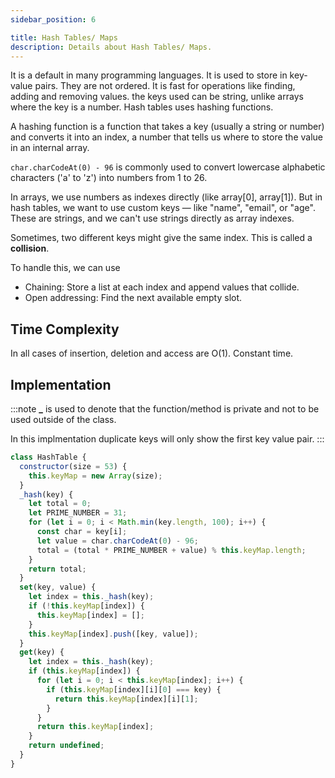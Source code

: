 ```yaml
---
sidebar_position: 6

title: Hash Tables/ Maps
description: Details about Hash Tables/ Maps.
---
```


It is a default in many programming languages.
It is used to store in key-value pairs. They are not ordered. It is fast for operations like finding, adding and removing values. the keys used can be string, unlike arrays where the key is a number.
Hash tables uses hashing functions.

A hashing function is a function that takes a key (usually a string or number) and converts it into an index, a number that tells us where to store the value in an internal array.

`char.charCodeAt(0) - 96`
is commonly used to convert lowercase alphabetic characters ('a' to 'z') into numbers from 1 to 26.

In arrays, we use numbers as indexes directly (like array[0], array[1]). But in hash tables, we want to use custom keys — like "name", "email", or "age". These are strings, and we can't use strings directly as array indexes.

Sometimes, two different keys might give the same index. This is called a **collision**.

To handle this, we can use

- Chaining: Store a list at each index and append values that collide.
- Open addressing: Find the next available empty slot.

## Time Complexity

In all cases of insertion, deletion and access are O(1). Constant time.

## Implementation

:::note
**\_** is used to denote that the function/method is private and not to be used outside of the class.

In this implmentation duplicate keys will only show the first key value pair.
:::

```js title='Hash Table implementation'
class HashTable {
  constructor(size = 53) {
    this.keyMap = new Array(size);
  }
  _hash(key) {
    let total = 0;
    let PRIME_NUMBER = 31;
    for (let i = 0; i < Math.min(key.length, 100); i++) {
      const char = key[i];
      let value = char.charCodeAt(0) - 96;
      total = (total * PRIME_NUMBER + value) % this.keyMap.length;
    }
    return total;
  }
  set(key, value) {
    let index = this._hash(key);
    if (!this.keyMap[index]) {
      this.keyMap[index] = [];
    }
    this.keyMap[index].push([key, value]);
  }
  get(key) {
    let index = this._hash(key);
    if (this.keyMap[index]) {
      for (let i = 0; i < this.keyMap[index]; i++) {
        if (this.keyMap[index][i][0] === key) {
          return this.keyMap[index][i][1];
        }
      }
      return this.keyMap[index];
    }
    return undefined;
  }
}
```
